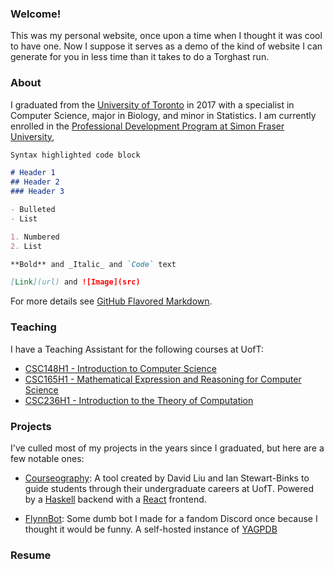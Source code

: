 ### Welcome!

This was my personal website, once upon a time when I thought it was cool to have one. Now I suppose it serves as a demo of the kind of website I can generate for you in less time than it takes to do a Torghast run.

### About

I graduated from the [University of Toronto](https://www.utoronto.ca/) in 2017 with a specialist in Computer Science, major in Biology, and minor in Statistics. I am currently enrolled in the [Professional Development Program at Simon Fraser University](https://www.sfu.ca/education/teachersed/programs/pdp/overview.html), 

```markdown
Syntax highlighted code block

# Header 1
## Header 2
### Header 3

- Bulleted
- List

1. Numbered
2. List

**Bold** and _Italic_ and `Code` text

[Link](url) and ![Image](src)
```

For more details see [GitHub Flavored Markdown](https://guides.github.com/features/mastering-markdown/).

### Teaching

I have a Teaching Assistant for the following courses at UofT:

- [CSC148H1 - Introduction to Computer Science](https://artsci.calendar.utoronto.ca/section/Computer-Science#courses)
- [CSC165H1 - Mathematical Expression and Reasoning for Computer Science](https://artsci.calendar.utoronto.ca/section/Computer-Science#courses)
- [CSC236H1 - Introduction to the Theory of Computation](https://artsci.calendar.utoronto.ca/section/Computer-Science#courses)

### Projects

I've culled most of my projects in the years since I graduated, but here are a few notable ones:

- [Courseography](https://github.com/Courseography/courseography): A tool created by David Liu and Ian Stewart-Binks to guide students through their undergraduate careers at UofT. Powered by a [Haskell](https://www.haskell.org/) backend with a [React](https://reactjs.org/) frontend.

- [FlynnBot](https://discord.com/developers/applications/770906949898338305/information): Some dumb bot I made for a fandom Discord once because I thought it would be funny. A self-hosted instance of [YAGPDB](https://yagpdb.xyz/)

### Resume
